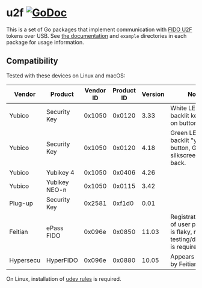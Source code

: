 # u2f [![GoDoc](https://godoc.org/github.com/flynn/u2f?status.svg)](https://godoc.org/github.com/flynn/u2f)

This is a set of Go packages that implement communication with [FIDO
U2F](https://fidoalliance.org/specifications/overview/) tokens over USB. See
[the documentation](https://godoc.org/github.com/flynn/u2f) and `example`
directories in each package for usage information.

## Compatibility

Tested with these devices on Linux and macOS:

| Vendor | Product | Vendor ID | Product ID | Version | Notes |
| ------ | ------- | --------- | ---------- | ------- | ----- |
| Yubico | Security Key | 0x1050 | 0x0120 | 3.33 | White LED-backlit key icon on button. |
| Yubico | Security Key | 0x1050 | 0x0120 | 4.18 | Green LED-backlit "y" icon on button, GitHub silkscreen on back. |
| Yubico | Yubikey 4 | 0x1050 | 0x0406 | 4.26 | |
| Yubico | Yubikey NEO-n | 0x1050 | 0x0115 | 3.42 | |
| Plug-up | Security Key | 0x2581 | 0xf1d0 | 0.01 | |
| Feitian | ePass FIDO | 0x096e | 0x0850 | 11.03 | Registration test of user presence is flaky, more testing/debugging is required. |
| Hypersecu | HyperFIDO | 0x096e | 0x0880 | 10.05 | Appears to made by Feitian. |

On Linux, installation of [udev
rules](https://github.com/Yubico/libu2f-host/blob/master/70-u2f.rules) is
required.
